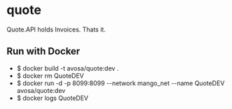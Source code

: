 # quote
Quote.API holds Invoices. Thats it.

## Run with Docker
* $ docker build -t avosa/quote:dev .
* $ docker rm QuoteDEV
* $ docker run -d -p 8099:8099 --network mango_net --name QuoteDEV avosa/quote:dev
* $ docker logs QuoteDEV